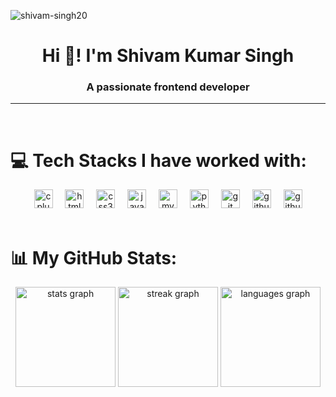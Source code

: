 <p align="left"> <img src="https://komarev.com/ghpvc/?username=shivam-singh20&label=Profile%20views&color=0e75b6&style=flat" alt="shivam-singh20" /> </p>
<!-- profile -->
<div align="center">
  <h1 align="center">Hi 👋! I'm Shivam Kumar Singh</h1> 
  <h3 align="center">A passionate frontend developer</h3>
</div>

<hr>
<br>


# 💻 Tech Stacks I have worked with:

<div align="center">
    <img src="https://cdn.jsdelivr.net/gh/devicons/devicon/icons/cplusplus/cplusplus-original.svg" height="30" alt="cplusplus logo"  />
    <img width="12" />
    <img src="https://img.shields.io/badge/HTML5-E34F26?logo=html5&logoColor=white&style=for-the-badge" height="30" alt="html5 logo"  />
    <img width="12" />
    <img src="https://img.shields.io/badge/CSS3-1572B6?logo=css3&logoColor=white&style=for-the-badge" height="30" alt="css3 logo"  />
    <img width="12" />
    <img src="https://img.shields.io/badge/JavaScript-F7DF1E?logo=javascript&logoColor=black&style=for-the-badge" height="30" alt="javascript logo"  />
    <img width="12" />
    <img src="https://img.shields.io/badge/MySQL-4479A1?logo=mysql&logoColor=white&style=for-the-badge" height="30" alt="mysql logo"  />
    <img width="12" />
    <img src="https://img.shields.io/badge/Python-3776AB?logo=python&logoColor=white&style=for-the-badge" height="30" alt="python logo"  />
    <img width="12" />
    <img src="https://img.shields.io/badge/Git-F05032?logo=git&logoColor=white&style=for-the-badge" height="30" alt="git logo"  />
    <img width="12" />
    <img src="https://img.shields.io/badge/GitHub Actions-2088FF?logo=githubactions&logoColor=white&style=for-the-badge" height="30" alt="githubactions logo"  />
    <img width="12" />
    <img src="https://img.shields.io/badge/GitHub-181717?logo=github&logoColor=white&style=for-the-badge" height="30" alt="github logo"  />
  </div>
<br>

# 📊 My GitHub Stats:
<div align="center">
    <img src="https://github-readme-stats.vercel.app/api?username=shivam-singh20&hide_title=false&hide_rank=false&show_icons=true&include_all_commits=false&count_private=true&disable_animations=false&theme=dracula&locale=en&hide_border=true&order=1" height="160" alt="stats graph"  />
    <img src="https://streak-stats.demolab.com?user=shivam-singh20&locale=en&mode=daily&theme=dracula&hide_border=true&border_radius=7&order=3" height="160" alt="streak graph"  />
    <img src="https://github-readme-stats.vercel.app/api/top-langs?username=shivam-singh20&locale=en&hide_title=false&layout=compact&card_width=320&langs_count=4&theme=dracula&hide_border=true&order=2" height="160" alt="languages graph"  />
</div>
